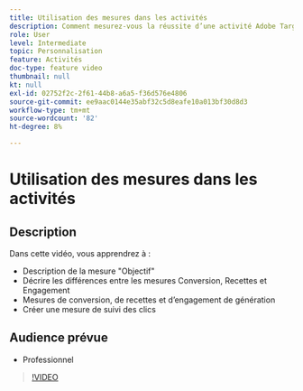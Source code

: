 ```yaml
---
title: Utilisation des mesures dans les activités
description: Comment mesurez-vous la réussite d’une activité Adobe Target ? Dans cette vidéo, découvrez les différents types de mesures d’objectif et comment les utiliser pour mesurer les performances de votre activité.
role: User
level: Intermediate
topic: Personnalisation
feature: Activités
doc-type: feature video
thumbnail: null
kt: null
exl-id: 02752f2c-2f61-44b8-a6a5-f36d576e4806
source-git-commit: ee9aac0144e35abf32c5d8eafe10a013bf30d8d3
workflow-type: tm+mt
source-wordcount: '82'
ht-degree: 8%

---
```


# Utilisation des mesures dans les activités

## Description

Dans cette vidéo, vous apprendrez à :

* Description de la mesure &quot;Objectif&quot;
* Décrire les différences entre les mesures Conversion, Recettes et Engagement
* Mesures de conversion, de recettes et d’engagement de génération
* Créer une mesure de suivi des clics

## Audience prévue

* Professionnel

>[!VIDEO](https://video.tv.adobe.com/v/17380/?quality=12)
